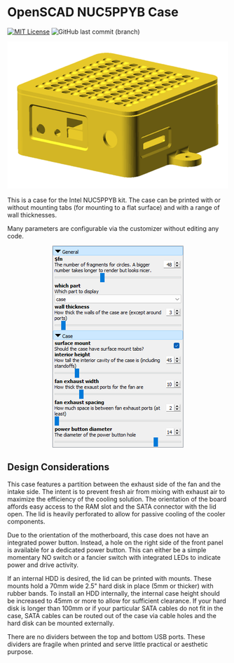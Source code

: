 # OpenSCAD NUC5PPYB Case

[![MIT License](https://img.shields.io/github/license/too-gee/openscad-nuc5ppyb-case)](https://github.com/too-gee/openscad-nuc5ppyb-case/blob/main/LICENSE)
![GitHub last commit (branch)](https://img.shields.io/github/last-commit/too-gee/openscad-nuc5ppyb-case/main)

<div align="center">
  <img src="./images/case.png" alt="Case Image" width="600" />
</div>

This is a case for the Intel NUC5PPYB kit. The case can be printed with or without mounting tabs (for mounting to a flat surface) and with a range of wall thicknesses.

Many parameters are configurable via the customizer without editing any code.

<div align="center">
  <img src="./images/options.png" alt="Case Image" width="299" />
</div>

## Design Considerations

This case features a partition between the exhaust side of the fan and the intake side. The intent is to prevent fresh air from mixing with exhaust air to maximize the efficiency of the cooling solution. The orientation of the board affords easy access to the RAM slot and the SATA connector with the lid open. The lid is heavily perforated to allow for passive cooling of the cooler components.

Due to the orientation of the motherboard, this case does not have an integrated power button. Instead, a hole on the right side of the front panel is available for a dedicated power button. This can either be a simple momentary NO switch or a fancier switch with integrated LEDs to indicate power and drive activity.

If an internal HDD is desired, the lid can be printed with mounts. These mounts hold a 70mm wide 2.5" hard disk in place (5mm or thicker) with rubber bands. To install an HDD internally, the internal case height should be increased to 45mm or more to allow for sufficient clearance. If your hard disk is longer than 100mm or if your particular SATA cables do not fit in the case, SATA cables can be routed out of the case via cable holes and the hard disk can be mounted externally.

There are no dividers between the top and bottom USB ports. These dividers are fragile when printed and serve little practical or aesthetic purpose.
